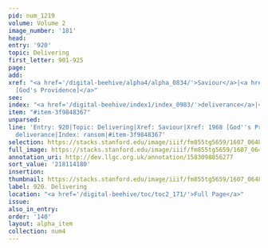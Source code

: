 ```yaml
---
pid: num_1219
volume: Volume 2
image_number: '181'
head:
entry: '920'
topic: Delivering
first_letter: 901-925
page:
add:
xref: "<a href='/digital-beehive/alpha4/alpha_0834/'>Saviour</a>|<a href='/digital-beehive/num8/num_2894/'>1968
  [God's Providence]</a>"
see:
index: "<a href='/digital-beehive/index1/index_0983/'>deliverance</a>|<a href='/digital-beehive/index4/index_3238/'>ransom</a>"
item: "#item-3f9848367"
unparsed:
line: 'Entry: 920|Topic: Delivering|Xref: Saviour|Xref: 1968 [God''s Providence]|Index:
  deliverance|Index: ransom|#item-3f9848367'
selection: https://stacks.stanford.edu/image/iiif/fm855tg5659/1607_0648/394,4180,2869,821/full/0/default.jpg
full_image: https://stacks.stanford.edu/image/iiif/fm855tg5659/1607_0648/full/full/0/default.jpg
annotation_uri: http://dev.llgc.org.uk/annotation/1583098856277
sort_value: '218114180'
insertion:
thumbnail: https://stacks.stanford.edu/image/iiif/fm855tg5659/1607_0648/394,4180,600,180/250,/0/default.jpg
label: 920. Delivering
location: "<a href='/digital-beehive/toc/toc2_171/'>Full Page</a>"
issue:
also_in_entry:
order: '140'
layout: alpha_item
collection: num4
---
```


